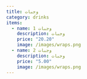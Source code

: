 ```yaml
---
title: وجبات
category: drinks
items:
  - name: وجبات 1
    description: وجبات
    price: "20.20"
    image: /images/wraps.png
  - name: وجبات 2
    description: وجبات
    price: "5.00"
    image: /images/wraps.png
---
```

